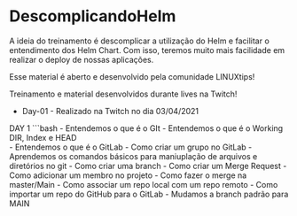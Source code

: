 # DescomplicandoHelm

A ideia do treinamento é descomplicar a utilização do Helm e facilitar o entendimento dos Helm Chart.
Com isso, teremos muito mais facilidade em realizar o deploy de nossas aplicações.

Esse material é aberto e desenvolvido pela comunidade LINUXtips!

Treinamento e material desenvolvidos durante lives na Twitch!

- Day-01 - Realizado na Twitch no dia 03/04/2021

DAY 1
	```bash 
	- Entendemos o que é o GIt 
 	- Entendemos o que é o Working DIR, Index e HEAD	
	- Entendemos o que é o GitLab
	- Como criar um grupo no GitLab
	- Aprendemos os comandos básicos para maniuplação de arquivos e diretórios no git
	- Como criar uma branch
	- Como criar um Merge Request
	- Como adicionar um membro no projeto
	- Como fazer o merge na master/Main 
	- Como associar um repo local com um repo remoto
	- Como importar um repo do GitHub para o GitLab
	- Mudamos a branch padrão para MAIN
```
